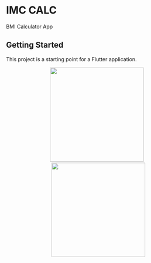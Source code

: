 # IMC CALC

BMI Calculator App

## Getting Started

This project is a starting point for a Flutter application.

<div align="center"><img width="256" src="https://user-images.githubusercontent.com/79323700/151453109-6c5ed555-6098-4b30-9ccf-464fd63ffaa5.png"> &nbsp; <img width="256" src="https://user-images.githubusercontent.com/79323700/151453123-77ba6e73-a910-4af3-94c3-52a4a472c7ca.png" ></div>
<div align="center"></div>
